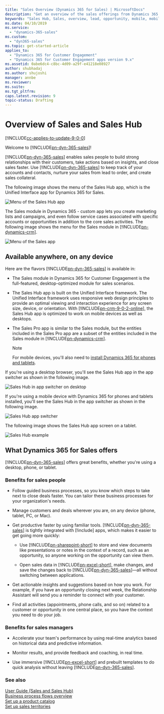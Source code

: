 ```yaml
---
title: "Sales Overview (Dynamics 365 for Sales) | MicrosoftDocs"
description: "Get an overview of the sales offerings from Dynamics 365 for Customer Engagement."
keywords: "Sales Hub, Sales, overview, lead, opportunity, mobile, mobile-optimized, desktop, deal, device, Dynamics 365 for Customer Engagement, sales person, sales manager"
ms.date: 04/10/2019
ms.service:
  - "dynamics-365-sales"
ms.custom:
  - "dyn365-sales"
ms.topic: get-started-article
applies_to:
  - "Dynamics 365 for Customer Engagement"
  - "Dynamics 365 for Customer Engagement apps version 9.x"
ms.assetid: 0abe6dc4-c8bc-4d09-a29f-e41218e08927
author: shubhadaj
ms.author: shujoshi
manager: annbe
ms.reviewer: 
ms.suite: 
ms.tgt_pltfrm: 
caps.latest.revision: 9
topic-status: Drafting
---
```


# Overview of Sales and Sales Hub

[!INCLUDE[cc-applies-to-update-9-0-0](../includes/cc_applies_to_update_9_0_0.md)]

Welcome to [!INCLUDE[pn-dyn-365-sales](../includes/pn-dyn-365-sales.md)]! 

[!INCLUDE[pn-dyn-365-sales](../includes/pn-dyn-365-sales.md)] enables sales people to build strong relationships with their customers, take actions based on insights, and close sales faster. Use [!INCLUDE[pn-dyn-365-sales](../includes/pn-dyn-365-sales.md)] to keep track of your accounts and contacts, nurture your sales from lead to order, and create sales collateral.

The following image shows the menu of the Sales Hub app, which is the Unified Interface app for Dynamics 365 for Sales.

![Menu of the Sales Hub app](../sales-enterprise/media/menu-sales-hub-app.png "Menu of the Sales Hub app")


The Sales module in Dynamics 365 - custom app lets you create marketing lists and campaigns, and even follow service cases associated with specific accounts or opportunities in addition to the core sales activities. The following image shows the menu for the Sales module in [!INCLUDE[pn-dynamics-crm](../includes/pn-dynamics-crm.md)].

![Menu of the Sales app](../sales-enterprise/media/sales_overview_intro.png "Menu of the Sales app")

## Available anywhere, on any device

Here are the flavors [!INCLUDE[pn-dyn-365-sales](../includes/pn-dyn-365-sales.md)] is available in: 

- The Sales module in Dynamics 365 for Customer Engagement is the full-featured, desktop-optimized module for sales scenarios. 

- The Sales Hub app is built on the Unified Interface framework. The Unified Interface framework uses responsive web design principles to provide an optimal viewing and interaction experience for any screen size, device, or orientation. With [!INCLUDE[pn-crm-9-0-2-online](../includes/pn-crm-9-0-2-online.md)], the Sales Hub app is optimized to work on mobile devices as well as desktops.

- The Sales Pro app is similar to the Sales module, but the entities included in the Sales Pro app are a subset of the entities included in the Sales module in [!INCLUDE[pn-dynamics-crm](../includes/pn-dynamics-crm.md)]. 

  > [!NOTE]
  > 
  > For mobile devices, you'll also need to [install Dynamics 365 for phones and tablets](../mobile-app/install-dynamics-365-for-phones-and-tablets.md).

If you're using a desktop browser, you'll see the Sales Hub app in the app switcher as shown in the following image.

![Sales Hub in app switcher on desktop](../sales-enterprise/media/sales-hub-desktop-app-switcher.png "Sales Hub in app switcher on desktop")

If you're using a mobile device with Dynamics 365 for phones and tablets installed, you'll see the Sales Hub in the app switcher as shown in the following image.

![Sales Hub app switcher](../sales-enterprise/media/sales_hub_app_switcher.png "Sales Hub app switcher")

The following image shows the Sales Hub app screen on a tablet.

![Sales Hub example](../sales-enterprise/media/sales_hub_example.png "Sales Hub example")

## What Dynamics 365 for Sales offers

[!INCLUDE[pn-dyn-365-sales](../includes/pn-dyn-365-sales.md)] offers great benefits, whether you're using a desktop, phone, or tablet.

### Benefits for sales people

- Follow guided business processes, so you know which steps to take next to close deals faster. You can tailor these business processes for your organization's needs.

- Manage customers and deals wherever you are, on any device (phone, tablet, PC, or Mac).

- Get productive faster by using familiar tools. [!INCLUDE[pn-dyn-365-sales](../includes/pn-dyn-365-sales.md)] is tightly integrated with [!include[](../includes/pn-office-365.md)] apps, which makes it easier to get going more quickly:

  - Use [!INCLUDE[pn-sharepoint-short](../includes/pn-sharepoint-short.md)] to store and view documents like presentations or notes in the context of a record, such as an opportunity, so anyone working on the opportunity can view them. 
  
  - Open sales data in [!INCLUDE[pn-excel-short](../includes/pn-excel-short.md)], make changes, and save the changes back to [!INCLUDE[pn-dyn-365-sales](../includes/pn-dyn-365-sales.md)]&mdash;all without switching between applications. 
   
- Get actionable insights and suggestions based on how you work. For example, if you have an opportunity closing next week, the Relationship Assistant will send you a reminder to connect with your customer.

- Find all activities (appointments, phone calls, and so on) related to a customer or opportunity in one central place, so you have the context you need to do your job.

### Benefits for sales managers

- Accelerate your team's performance by using real-time analytics based on historical data and predictive information. 

- Monitor results, and provide feedback and coaching, in real time.

- Use immersive [!INCLUDE[pn-excel-short](../includes/pn-excel-short.md)] and prebuilt templates to do quick analysis without leaving [!INCLUDE[pn-dyn-365-sales](../includes/pn-dyn-365-sales.md)].

### See also
[User Guide (Sales and Sales Hub)](../sales-enterprise/user-guide.md)  
[Business process flows overview](../customize/business-process-flows-overview.md)  
[Set up a product catalog](../sales-enterprise/set-up-product-catalog-walkthrough.md)    
[Set up sales territories](../admin/add-remove-territory-members.md)
